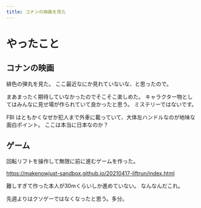 ```yaml
---
title: コナンの映画を見た
---
```


# やったこと

## コナンの映画

緋色の弾丸を見た。
ここ最近なにか見れていないな、と思ったので。

まあまったく期待していなかったのでそこそこ楽しめた。
キャラクター物としてはみんなに見せ場が作られていて良かったと思う。
ミステリーではないです。

FBI はともかくなぜか犯人まで外車に載っていて、大体左ハンドルなのが地味な面白ポイント。
ここは本当に日本なのか？

## ゲーム

回転リフトを操作して無限に前に進むゲームを作った。

<https://makenowjust-sandbox.github.io/20210417-liftrun/index.html>

難しすぎて作った本人が30mくらいしか進めていない。
なんなんだこれ。

先週よりはクソゲーではなくなったと思う。多分。
